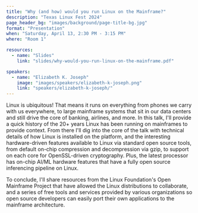 ```yaml
---
title: "Why (and how) would you run Linux on the Mainframe?"
description: "Texas Linux Fest 2024"
page_header_bg: "images/background/page-title-bg.jpg"
format: "Presentation"
when: "Saturday, April 13, 2:30 PM - 3:15 PM"
where: "Room 1"

resources:
  - name: "Slides"
    link: "slides/why-would-you-run-linux-on-the-mainframe.pdf"

speakers:
  - name: "Elizabeth K. Joseph"
    image: "images/speakers/elizabeth-k-joseph.png"
    link: "speakers/elizabeth-k-joseph/"
---
```


Linux is ubiquitous! That means it runs on everything from phones we carry with
us everywhere, to large mainframe systems that sit in our data centers and
still drive the core of banking, airlines, and more. In this talk, I'll provide
a quick history of the 20+ years Linux has been running on mainframes to
provide context. From there I'll dig into the core of the talk with technical
details of how Linux is installed on the platform, and the interesting
hardware-driven features available to Linux via standard open source tools,
from default on-chip compression and decompression via gzip, to support on each
core for OpenSSL-driven cryptography. Plus, the latest processor has on-chip
AI/ML hardware features that have a fully open source inferencing pipeline on
Linux.

To conclude, I'll share resources from the Linux Foundation's Open Mainframe
Project that have allowed the Linux distributions to collaborate, and a series
of free tools and services provided by various organizations so open source
developers can easily port their own applications to the mainframe
architecture.

